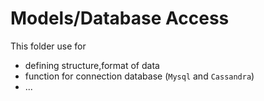 # Models/Database Access
This folder use for 
- defining structure,format of data
- function for connection database (`Mysql` and `Cassandra`)
- ...